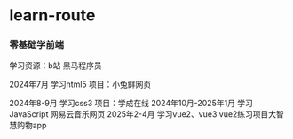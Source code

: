 # learn-route
### 零基础学前端
学习资源：b站 黑马程序员

2024年7月 学习html5 项目：小兔鲜网页

2024年8-9月 学习css3 项目：学成在线
2024年10月-2025年1月 学习JavaScript 网易云音乐网页
2025年2-4月 学习vue2、vue3 vue2练习项目大智慧购物app
